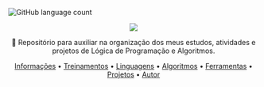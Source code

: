 <p>
  <img alt="GitHub language count" src="https://img.shields.io/github/languages/count/tgmarinho/README-ecoleta?color=%2304D361">


<div align="center">
<img src="https://user-images.githubusercontent.com/133245557/239636021-19716ae3-6c2f-4347-9544-fdf34459d483.png" />
</div>

</h1>
<p align="center">🚀 Repositório para auxiliar na organização dos meus estudos, atividades e projetos de Lógica de Programação e Algoritmos.</p>

<p align="center">
 <a href="#Informações">Informações</a> •
 <a href="#Treinamentos">Treinamentos</a> • 
 <a href="#Linguagens">Linguagens</a> • 
 <a href="#Algoritmos">Algoritmos</a> •
 <a href="#Ferramentas">Ferramentas</a> • 
 <a href="#Projetos">Projetos</a> • 
 <a href="#autor">Autor</a>
</p>

